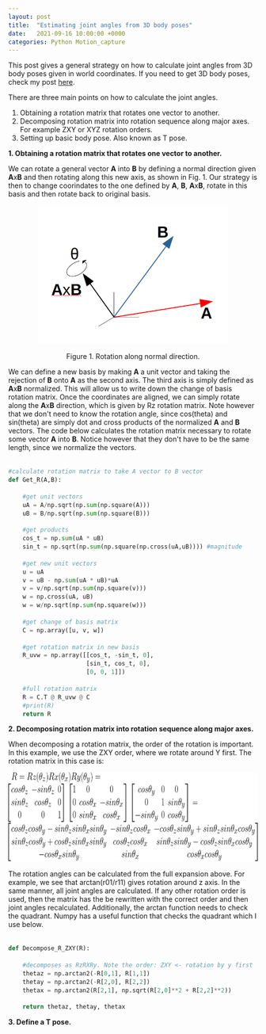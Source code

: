 ```yaml
---
layout: post
title:  "Estimating joint angles from 3D body poses"
date:   2021-09-16 10:00:00 +0000
categories: Python Motion_capture 
---
```


This post gives a general strategy on how to calculate joint angles from 3D body poses given in world coordinates. If you need to get 3D body poses, check my post [here](https://temugeb.github.io/python/computer_vision/2021/09/14/bodypose3d.html). 

There are three main points on how to calculate the joint angles.  
1. Obtaining a rotation matrix that rotates one vector to another.  
2. Decomposing rotation matrix into rotation sequence along major axes. For example ZXY or XYZ rotation orders.
3. Setting up basic body pose. Also known as T pose.

**1. Obtaining a rotation matrix that rotates one vector to another.**

We can rotate a general vector **A** into **B** by defining a normal direction given **A**x**B** and then rotating along this new axis, as shown in Fig. 1. Our strategy is then to change coorindates to the one defined by **A**, **B**, **A**x**B**, rotate in this basis and then rotate back to original basis.   

<p align="center">
  <img src="https://github.com/TemugeB/temugeb.github.io/blob/main/_posts/images/rots.png?raw=true" height = 280>
</p>
<p align="center">
Figure 1. Rotation along normal direction.
</p>


We can define a new basis by making **A** a unit vector and taking the rejection of **B** onto **A** as the second axis. The third axis is simply defined as **A**x**B** normalized. This will allow us to write down the change of basis rotation matrix. Once the coordinates are aligned, we can simply rotate along the **A**x**B** direction, which is given by Rz rotation matrix. Note however that we don't need to know the rotation angle, since cos(theta)
and sin(theta) are simply dot and cross products of the normalized **A** and **B** vectors. The code below calculates the rotation matrix necessary to rotate some vector **A** into **B**. Notice however that they don't have to be the same length, since we normalize the vectors. 
```python 

#calculate rotation matrix to take A vector to B vector
def Get_R(A,B):

    #get unit vectors
    uA = A/np.sqrt(np.sum(np.square(A)))
    uB = B/np.sqrt(np.sum(np.square(B)))

    #get products
    cos_t = np.sum(uA * uB)
    sin_t = np.sqrt(np.sum(np.square(np.cross(uA,uB)))) #magnitude

    #get new unit vectors
    u = uA
    v = uB - np.sum(uA * uB)*uA
    v = v/np.sqrt(np.sum(np.square(v)))
    w = np.cross(uA, uB)
    w = w/np.sqrt(np.sum(np.square(w)))

    #get change of basis matrix
    C = np.array([u, v, w])

    #get rotation matrix in new basis
    R_uvw = np.array([[cos_t, -sin_t, 0],
                      [sin_t, cos_t, 0],
                      [0, 0, 1]])

    #full rotation matrix
    R = C.T @ R_uvw @ C
    #print(R)
    return R
```

**2. Decomposing rotation matrix into rotation sequence along major axes.**

When decomposing a rotation matrix, the order of the rotation is important. In this example, we use the ZXY order, where we rotate around Y first. The rotation matrix in this case is:
<p align="center">
  <img src="https://github.com/TemugeB/temugeb.github.io/blob/main/_posts/images/Rmat.gif?raw=true" height = 180>
</p>

The rotation angles can be calculated from the full expansion above. For example, we see that arctan(r01/r11) gives rotation around z axis. In the same manner, all joint angles are calculated. If any other rotation order is used, then the matrix has the be rewritten with the correct order and then joint angles recalculated. Additionally, the arctan function needs to check the quadrant. Numpy has a useful function that checks the quadrant which I use below.

```python

def Decompose_R_ZXY(R):

    #decomposes as RzRXRy. Note the order: ZXY <- rotation by y first
    thetaz = np.arctan2(-R[0,1], R[1,1])
    thetay = np.arctan2(-R[2,0], R[2,2])
    thetax = np.arctan2(R[2,1], np.sqrt(R[2,0]**2 + R[2,2]**2))

    return thetaz, thetay, thetax
```

**3. Define a T pose.**






